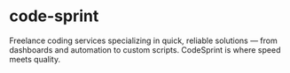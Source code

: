 # code-sprint
Freelance coding services specializing in quick, reliable solutions — from dashboards and automation to custom scripts. CodeSprint is where speed meets quality.
